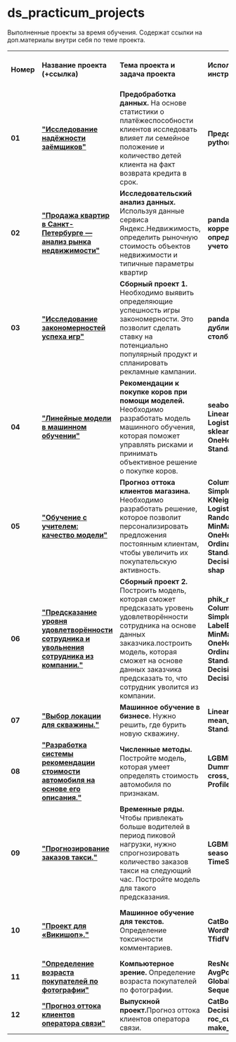 # ds_practicum_projects
Выполненные проекты за время обучения. Содержат ссылки на доп.материалы внутри себя по теме проекта.
<br/>
<table>
    <tr>
        <td><b>Номер</b></td>
        <td><b>Название проекта (+ссылка)</b></td>
        <td><b>Тема проекта и задача проекта</b></td>
        <td><b>Используемые инструменты</b></td>
        <td><b>Темы инф. материалов и рекомендации ревьювера</b></td>
    </tr>
    <tr>
        <td> <b>01</b></td>
        <td><a href="https://github.com/DinoWithPython/ds_practicum_projects/tree/main/Надежность%20заемщиков" target="_blank"><b>"Исследование надёжности заёмщиков"</b></a></td>
        <td><b>Предобработка данных.</b> На основе статистики о платёжеспособности клиентов исследовать влияет ли семейное положение и количество детей клиента на факт возврата кредита в срок.</td>
        <td><b>Предобработка данных, python, pandas</b></td>
        <td>qcut, настройка юпитера, PEP8, plotly, SQL тренажер и задачки, Главред</td>
    </tr>
    <tr>
        <td> <b>02</b></td>
        <td><a href="https://github.com/DinoWithPython/ds_practicum_projects/tree/main/Анализ%20рынка%20недвижимости%20Питера" target="_blank"><b>"Продажа квартир в Санкт-Петербурге — анализ рынка недвижимости"</b></a></td>
        <td><b>Исследовательский анализ данных.</b> Используя данные сервиса Яндекс.Недвижимость, определить рыночную стоимость объектов недвижимости и типичные параметры квартир</td>
        <td><b>pandas, seaborn, корреляция, определение типа дат с учетом разных лет</b></td>
        <td>Kaggle, astype('datetime64[M]') для корректного учета месяца, habr по предобработке, seaborn</td>
    </tr>
    <tr>
        <td> <b>03</b></td>
        <td><a href="https://github.com/DinoWithPython/ds_practicum_projects/tree/main/Закономерности%20успеха%20игр" target="_blank"><b>"Исследование закономерностей успеха игр"</b></a></td>
        <td><b>Сборный проект 1.</b> Необходимо выявить определяющие успешность игры закономерности. Это позволит сделать ставку на потенциально популярный продукт и спланировать рекламные кампании.</td>
        <td><b>pandas, поиск дубликатов в нескольких столбцах, построение pie</b></td>
        <td>Книга по Matplolib, статьи построения усов и прочего, отношение между переменными</td>
    </tr>
    <tr>
        <td> <b>04</b></td>
        <td><a href="https://github.com/DinoWithPython/ds_practicum_projects/tree/main/Рекомендации%20к%20покупке%20коров" target="_blank"><b>"Линейные модели в машинном обучении"</b></a></td>
        <td><b>Рекомендации к покупке коров при помощи моделей.</b> Необходимо разработать модель машинного обучения, которая поможет  управлять рисками и принимать объективное решение о покупке коров.</td>
        <td><b>seaborn, LinearRegression, LogisticRegression, sklearn.metrics, OneHotEncoder, StandardScaler</b></td>
        <td>Огромное количество полезных комментариев от ревьювера, помимо этого ссылки на разные статьи, пайплайны и прочее.</td>
    </tr>
    <tr>
        <td> <b>05</b></td>
        <td><a href="https://github.com/DinoWithPython/ds_practicum_projects/tree/main/Отток%20клиентов%20магазина%20%22В%20один%20клик%22" target="_blank"><b>"Обучение с учителем: качество модели"</b></a></td>
        <td><b>Прогноз оттока клиентов магазина.</b> Необходимо разработать решение, которое позволит персонализировать предложения постоянным клиентам, чтобы увеличить их покупательскую активность.</td>
        <td><b>ColumnTransformer, SimpleImputer, KNeighborsClassifier, LogisticRegression, RandomizedSearchCV, MinMaxScaler, OneHotEncoder, OrdinalEncoder, StandardScaler, SVC, DecisionTreeClassifier, shap</b></td>
        <td>Подробный разбор метрики ROC AUC, учебник по машинному обучению.</td>
    </tr>
    <tr>
        <td> <b>06</b></td>
        <td><a href="https://github.com/DinoWithPython/ds_practicum_projects/tree/main/Удовлетворенность%20сотрудников" target="_blank"><b>"Предсказание уровня удовлетворённости сотрудника и увольнения сотрудника из компании."</b></a></td>
        <td><b>Сборный проект 2.</b> Построить модель, которая сможет предсказать уровень удовлетворённости сотрудника на основе данных заказчика.построить модель, которая сможет на основе данных заказчика предсказать то, что сотрудник уволится из компании.</td>
        <td><b>phik_matrix, ColumnTransformer, SimpleImputer, Pipeline, LabelEncoder, MinMaxScaler, OneHotEncoder, OrdinalEncoder, StandardScaler, DecisionTreeClassifier, DecisionTreeRegressor</b></td>
        <td>Материалы для более углубленного погружения в машинное обучение.</td>
    </tr>
    <tr>
        <td> <b>07</b></td>
        <td><a href="https://github.com/DinoWithPython/ds_practicum_projects/tree/main/Выбор%20локации%20для%20скважины" target="_blank"><b>"Выбор локации для скважины."</b></a></td>
        <td><b>Машинное обучение в бизнесе.</b> Нужно решить, где бурить новую скважину.</td>
        <td><b>LinearRegression, mean_squared_error, StandardScaler </b></td>
        <td>Материалы по теме машинного обучения для бизнеса.</td>
    </tr>
    <tr>
        <td> <b>08</b></td>
        <td><a href="https://github.com/DinoWithPython/ds_practicum_projects/tree/main/Определение%20стоимости%20автомобилей" target="_blank"><b>"Разработка системы рекомендации стоимости автомобиля на основе его описания."</b></a></td>
        <td><b>Численные методы.</b> Постройте модель, которая умеет определять стоимость автомобиля по признакам.</td>
        <td><b>LGBMRegressor, DummyRegressor, cross_val_score, ProfileReport </b></td>
        <td>Материалы по теме оптимизации моделей.</td>
    </tr>
    <tr>
        <td> <b>09</b></td>
        <td><a href="https://github.com/DinoWithPython/ds_practicum_projects/tree/main/Прогнозирование%20заказов%20такси" target="_blank"><b>"Прогнозирование заказов такси."</b></a></td>
        <td><b>Временные ряды.</b> Чтобы привлекать больше водителей в период пиковой нагрузки, нужно спрогнозировать количество заказов такси на следующий час. Постройте модель для такого предсказания.</td>
        <td><b>LGBMRegressor, seasonal_decompose, TimeSeriesSplit </b></td>
        <td>Ссылки на лекции по временным рядам, чтобы лучше разобраться в теме.</td>
    </tr>
    <tr>
        <td> <b>10</b></td>
        <td><a href="https://github.com/DinoWithPython/ds_practicum_projects/tree/main/Поиск%20токсичных%20комментариев" target="_blank"><b>"Проект для «Викишоп»."</b></a></td>
        <td><b>Машинное обучение для текстов.</b> Определение токсичности комментариев.</td>
        <td><b>CatBoostClassifier, WordNetLemmatizer, TfidfVectorizer, nltk</b></td>
        <td>Ссылки на материалы по модели BERT, рекомендации какие леммантизаторы использовать, POS-теги.</td>
    </tr>
    <tr>
        <td> <b>11</b></td>
        <td><a href="https://github.com/DinoWithPython/ds_practicum_projects/tree/main/Определение%20возраста%20покупателей" target="_blank"><b>"Определение возраста покупателей по фотографии"</b></a></td>
        <td><b>Компьютерное зрение.</b> Определение возраста покупателей по фотографии.</td>
        <td><b>ResNet50, Dense, AvgPool2D, GlobalAveragePooling2D, Sequential, Adam</b></td>
        <td>Ссылки на материалы по нейронкам, кбесплатные курсы, материалы по Keras</td>
    </tr>
    <tr>
        <td> <b>12</b></td>
        <td><a href="https://github.com/DinoWithPython/ds_practicum_projects/tree/main/Прогноз%20оттока%20клиентов%20оператора%20связи" target="_blank"><b>"Прогноз оттока клиентов оператора связи"</b></a></td>
        <td><b>Выпускной проект.</b>Прогноз оттока клиентов оператора связи.</td>
        <td><b>CatBoostClassifier, phik, DecisionTreeClassifier, roc_curve, make_column_transformer</b></td>
        <td>Регулярки, Skimpy.</td>
    </tr>
</table>